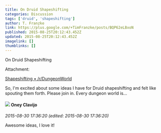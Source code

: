 ```yaml
---
title: On Druid Shapeshifting
categories: Discussion
tags: ['druid', 'shapeshifting']
author: T. Franzke
link: https://plus.google.com/+TimFranzke/posts/BQP62eLBxoN
published: 2015-08-25T20:12:43.452Z
updated: 2015-08-25T20:12:43.452Z
imagelink: []
thumblinks: []
---
```


On Druid Shapeshifting


Attachment:

<a href='https://www.reddit.com/r/DungeonWorld/comments/3iclyv/shapeshifting'>Shapeshifting • /r/DungeonWorld</a>


So, I'm excited about some ideas I have for Druid shapeshifting and felt like spouting them forth. Please join in. Every dungeon world is...
<div id='comment z13ixbaxpo2ccxady23hutsxszipin4th'>
  <h4><img src='{{site.baseurl}}//images/avatars/110983326464970369421_photo.jpg'> Oney Clavijo</h4>
      <p><cite>2015-08-30 17:36:20 (edited: 2015-08-30 17:36:20)</cite></p>
        <p>Awesome ideas, I love it!</p>
</div>
        